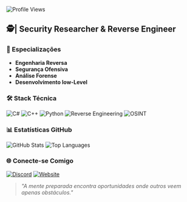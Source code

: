 ![Profile Views](https://komarev.com/ghpvc/?username=anjimdead)


## 🕵| Security Researcher & Reverse Engineer


### 🔧 Especializações
- **Engenharia Reversa**
- **Segurança Ofensiva**
- **Análise Forense**
- **Desenvolvimento low-Level**


### 🛠 Stack Técnica
![C#](https://img.shields.io/badge/C%23-Expert-239120?style=flat&logo=csharp)
![C++](https://img.shields.io/badge/C++-Advanced-00599C?style=flat&logo=c%2B%2B)
![Python](https://img.shields.io/badge/Python-Intermediate-3776AB?style=flat&logo=python)
![Reverse Engineering](https://img.shields.io/badge/Reverse_Engineering-Specialist-FF6B6B?style=flat)
![OSINT](https://img.shields.io/badge/OSINT/HUMINT-Advanced-4ECDC4?style=flat)

### 📊 Estatísticas GitHub
![GitHub Stats](https://github-readme-stats.vercel.app/api?username=anjimdead&show_icons=true&theme=dark&hide_title=true)
![Top Languages](https://github-readme-stats.vercel.app/api/top-langs/?username=anjimdead&layout=compact&theme=dark)

### 🌐 Conecte-se Comigo
[![Discord](https://img.shields.io/badge/Discord-anjimdead-5865F2?style=flat&logo=discord)](https://discord.com/users/899126209387061289)
[![Website](https://img.shields.io/badge/Seelyst-Portfolio-10B981?style=flat)](https://seelyst.com)

> *"A mente preparada encontra oportunidades onde outros veem apenas obstáculos."*
